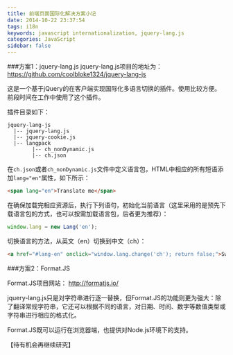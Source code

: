 ```yaml
---
title: 前端页面国际化解决方案小记
date: 2014-10-22 23:37:54
tags: i18n
keywords: javascript internationalization, jquery-lang.js
categories: JavaScript
sidebar: false
---
```

###方案1：jquery-lang.js
jquery-lang.js项目的地址为：  <a href="https://github.com/coolbloke1324/jquery-lang-js" target="_blank">https://github.com/coolbloke1324/jquery-lang-js</a>

<!-- more -->

这是一个基于jQuery的在客户端实现国际化多语言切换的插件。使用比较方便。前段时间在工作中使用了这个插件。

插件目录如下：

```
jquery-lang-js
  |-- jquery-lang.js
  |-- jquery-cookie.js
  |-- langpack
        |-- ch_nonDynamic.js
        |-- ch.json
```

在`ch.json`或者`ch_nonDynamic.js`文件中定义语言包，HTML中相应的所有短语添加`lang="en"`属性，如下所示：

```html
<span lang="en">Translate me</span>
```

在确保加载完相应资源后，执行下列语句，初始化当前语言（这里采用的是预先下载语言包的方式，也可以按需加载语言包，后者更为推荐）：

```javascript
window.lang = new Lang('en');
```

切换语言的方法，从英文（en）切换到中文（ch）：

```html
<a href="#lang-en" onclick="window.lang.change('ch'); return false;">Switch to Chinese</a>
```

###方案2：Format.JS

Format.JS项目网站：  <a href="http://formatjs.io/" target="_blank">http://formatjs.io/</a>

jquery-lang.js只是对字符串进行逐一替换，但Format.JS的功能则更为强大：除了翻译常规字符串，它还可以根据不同的语言，对日期、时间、数字等数值类型或字符串进行相应的格式化。

Format.JS既可以运行在浏览器端，也提供对Node.js环境下的支持。

【待有机会再继续研究】